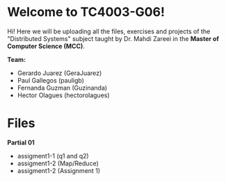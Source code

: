 # Welcome to TC4003-G06!

Hi! Here we will be uploading all the files, exercises and projects of the "Distributed Systems" subject taught by Dr. Mahdi Zareei in the **Master of Computer Science (MCC)**.

**Team:**
* Gerardo Juarez (GeraJuarez)
* Paul Gallegos (pauligb)
* Fernanda Guzman (Guzinanda)
* Hector Olagues (hectorolagues)


# Files

**Partial 01**
* assigment1-1 (q1 and q2)
* assigment1-2 (Map/Reduce)
* assigment1-2 (Assignment 1)
